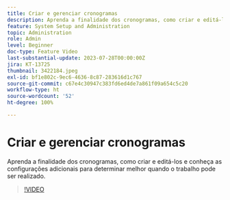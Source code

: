 ```yaml
---
title: Criar e gerenciar cronogramas
description: Aprenda a finalidade dos cronogramas, como criar e editá-los e conheça as configurações adicionais para determinar melhor quando o trabalho pode ser realizado.
feature: System Setup and Administration
topic: Administration
role: Admin
level: Beginner
doc-type: Feature Video
last-substantial-update: 2023-07-28T00:00:00Z
jira: KT-13725
thumbnail: 3422184.jpeg
exl-id: bf1e802c-9ec6-4636-8c87-283616d1c767
source-git-commit: c67e4c30947c383fd6ed4de7a861f09a654c5c20
workflow-type: ht
source-wordcount: '52'
ht-degree: 100%

---
```


# Criar e gerenciar cronogramas

Aprenda a finalidade dos cronogramas, como criar e editá-los e conheça as configurações adicionais para determinar melhor quando o trabalho pode ser realizado.

>[!VIDEO](https://video.tv.adobe.com/v/3422184/?learn=on)
